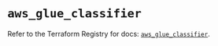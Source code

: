 # `aws_glue_classifier`

Refer to the Terraform Registry for docs: [`aws_glue_classifier`](https://registry.terraform.io/providers/hashicorp/aws/6.4.0/docs/resources/glue_classifier).
